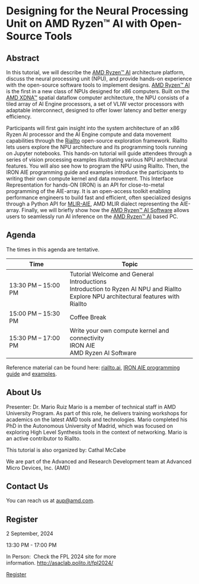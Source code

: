 # Designing for the Neural Processing Unit on AMD Ryzen™ AI with Open-Source Tools

## Abstract

In this tutorial, we will describe the [AMD Ryzen™ AI](https://www.amd.com/en/products/processors/consumer/ryzen-ai.html) architecture platform, discuss the neural processing unit (NPU), and provide hands-on experience with the open-source software tools to implement designs. [AMD Ryzen™ AI](https://www.amd.com/en/products/processors/consumer/ryzen-ai.html) is the first in a new class of NPUs designed for x86 computers. Built on the [AMD XDNA™](https://www.amd.com/en/technologies/xdna.html) spatial dataflow computer architecture, the NPU consists of a tiled array of AI Engine processors, a set of VLIW vector processors with adaptable interconnect, designed to offer lower latency and better energy efficiency.

Participants will first gain insight into the system architecture of an x86 Ryzen AI processor and the AI Engine compute and data movement capabilities through the [Riallto](https://riallto.ai/) open-source exploration framework. Riallto lets users explore the NPU architecture and its programming tools running on Jupyter notebooks. This hands-on tutorial will guide attendees through a series of vision processing examples illustrating various NPU architectural features. You will also see how to program the NPU using Riallto. Then, the IRON AIE programming guide and examples introduce the participants to writing their own compute kernel and data movement. This Interface Representation for hands-ON (IRON) is an API for close-to-metal programming of the AIE-array. It is an open-access toolkit enabling performance engineers to build fast and efficient, often specialized designs through a Python API for [MLIR-AIE](https://github.com/Xilinx/mlir-aie), AMD MLIR dialect representing the AIE-array. Finally, we will briefly show how the [AMD Ryzen™ AI Software](https://ryzenai.docs.amd.com/en/latest/index.html) allows users to seamlessly run AI inference on the [AMD Ryzen™ AI](https://www.amd.com/en/products/processors/consumer/ryzen-ai.html) based PC.

## Agenda

The times in this agenda are tentative.

| Time                | Topic |
|---------------------|-------|
| 13:30 PM – 15:00 PM | Tutorial Welcome and General Introductions <br> Introduction to Ryzen AI NPU and Riallto <br> Explore NPU architectural features with Riallto |
| 15:00 PM – 15:30 PM | Coffee Break |
| 15:30 PM – 17:00 PM | Write your own compute kernel and connectivity <br> IRON AIE <br> AMD Ryzen AI Software |

Reference material can be found here: [riallto.ai](https://riallto.ai/), [IRON AIE programming guide](https://github.com/Xilinx/mlir-aie/blob/main/programming_guide/README.md) and [examples](https://github.com/Xilinx/mlir-aie/tree/main/programming_examples).

## About Us

Presenter: Dr. Mario Ruiz
Mario is a member of technical staff in AMD University Program. As part of this role, he delivers training workshops for academics on the latest AMD tools and technologies. Mario completed his PhD in the Autonomous University of Madrid, which was focused on exploring High Level Synthesis tools in the context of networking. Mario is an active contributor to Riallto.

This tutorial is also organized by: Cathal McCabe

We are part of the Advanced and Research Development team at Advanced Micro Devices, Inc. (AMD)

## Contact Us

You can reach us at [aup@amd.com](mailto:aup@amd.com?subject=FPL%202024%20NPU%20Tutorial).

## Register

<p><span class="icon-calendar">2 September, 2024</span></p>

<p><span class="icon-time">13:30 PM - 17:00 PM</span></p>

<p><span class="icon-map">In Person:&nbsp; Check the FPL 2024 site for more information.&nbsp;<a
        href="http://asaclab.polito.it/fpl2024/">http://asaclab.polito.it/fpl2024/</a></span></p>

<p><a href="http://asaclab.polito.it/fpl2024/registration/"><span class="icon-check-circle">Register</span></a></p>
